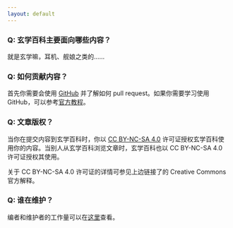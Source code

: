 ```yaml
---
layout: default
---
```


### Q: 玄学百科主要面向哪些内容？

就是玄学嘛，耳机、舰娘之类的……

### Q: 如何贡献内容？

首先你需要会使用 [GitHub](https://github.com/) 并了解如何 pull request。如果你需要学习使用 GitHub，可以参考[官方教程](https://training.github.com)。

### Q: 文章版权？

当你在提交内容到玄学百科时，你以 [CC BY-NC-SA 4.0](http://creativecommons.org/licenses/by-nc-sa/4.0/deed.zh) 许可证授权玄学百科使用你的内容。当别人从玄学百科浏览文章时，玄学百科也以 CC BY-NC-SA 4.0 许可证授权其使用。

关于 CC BY-NC-SA 4.0 许可证的详情可参见上边链接了的 Creative Commons 官方解释。

### Q: 谁在维护？

编者和维护者的工作量可以在[这里](https://github.com/xuanxuebaike/xuanxuebaike.github.io/graphs/contributors)查看。